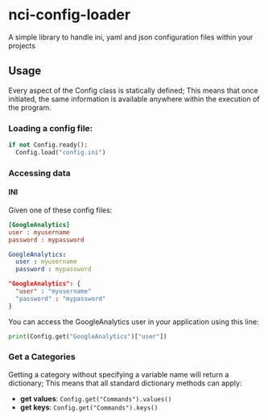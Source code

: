 # nci-config-loader
A simple library to handle ini, yaml and json configuration files within your projects

## Usage

Every aspect of the Config class is statically defined; This means that once initiated, the same information is available anywhere within the execution of the program.

### Loading a config file:
```python
if not Config.ready():
  Config.load("config.ini")
```

### Accessing data

#### INI
Given one of these config files:
```ini
[GoogleAnalytics]
user : myusername
password : mypassword
```

```yaml
GoogleAnalytics:
  user : myusername
  password : mypassword
```

```json
"GoogleAnalytics": {
  "user" : "myusername"
  "password" : "mypassword"
}
```

You can access the GoogleAnalytics user in your application using this line:

```python
print(Config.get("GoogleAnalytics")["user"])
```

### Get a Categories
Getting a category without specifying a variable name will return a dictionary; This means that all standard dictionary methods can apply:

* **get values**: ```Config.get("Commands").values() ```
* **get keys**: ```Config.get("Commands").keys() ```



